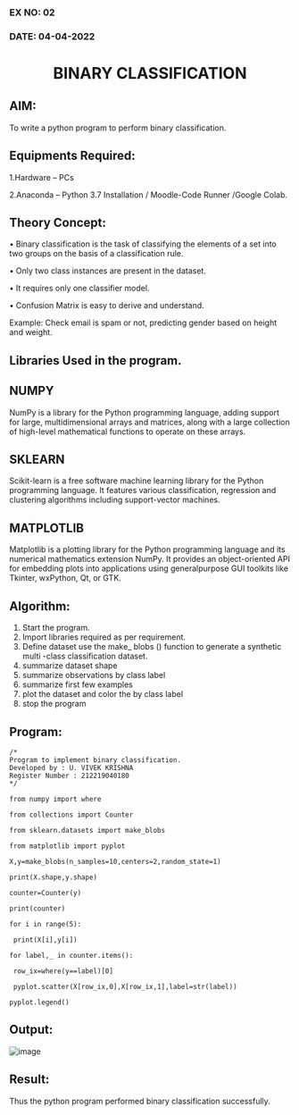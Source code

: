 ### EX NO: 02
### DATE: 04-04-2022
# <p align="center"> BINARY CLASSIFICATION</p>
## AIM:
To write a python program to perform binary classification.

## Equipments Required:
1.Hardware – PCs

2.Anaconda – Python 3.7 Installation / Moodle-Code Runner /Google Colab.

## Theory Concept:
•	Binary classification is the task of classifying the elements of a set into two groups on the basis of a classification rule. 

•	Only two class instances are present in the dataset. 

•	It requires only one classifier model. 

•	Confusion Matrix is easy to derive and understand. 

  Example: Check email is spam or not, predicting gender based on height and weight.

## Libraries Used in the program.
## NUMPY

NumPy is a library for the Python programming language, adding support for large, multidimensional arrays and matrices, along with a large collection of high-level mathematical functions to operate on these arrays. 

## SKLEARN  
Scikit-learn is a free software machine learning library for the Python programming language. It features various classification, regression and clustering algorithms including support-vector machines. 

## MATPLOTLIB  

Matplotlib is a plotting library for the Python programming language and its numerical mathematics extension NumPy. It provides an object-oriented API for embedding plots into applications using generalpurpose GUI toolkits like Tkinter, wxPython, Qt, or GTK. 

## Algorithm: 
1.	Start the program. 
2.	Import libraries required as per requirement. 
3.	Define dataset use the make_ blobs () function to generate a synthetic multi -class classification dataset. 
4.	summarize dataset shape 
5.	summarize observations by class label 
6.	summarize first few examples  
7.	plot the dataset and color the by class label  
8.	stop the program 
 
## Program: 
```
/*
Program to implement binary classification. 
Developed by : U. VIVEK KRISHNA 
Register Number : 212219040180 
*/
```
```
from numpy import where 

from collections import Counter 

from sklearn.datasets import make_blobs 

from matplotlib import pyplot 

X,y=make_blobs(n_samples=10,centers=2,random_state=1)

print(X.shape,y.shape) 

counter=Counter(y) 

print(counter) 

for i in range(5):    
 
 print(X[i],y[i])

for label,_ in counter.items():     
 
 row_ix=where(y==label)[0]     
 
 pyplot.scatter(X[row_ix,0],X[row_ix,1],label=str(label)) 
 
pyplot.legend() 
```
## Output:
 ![image](https://user-images.githubusercontent.com/63917883/166456586-80efdce1-fc1a-4a72-a686-153a0faf7f77.png)

## Result:
Thus the python program performed binary classification successfully.
